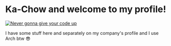 <h1>Ka-Chow and welcome to my profile!</h1>

[![Never gonna give your code up](https://variety.com/wp-content/uploads/2021/07/Rick-Astley-Never-Gonna-Give-You-Up.png)](https://www.youtube.com/watch?v=dQw4w9WgXcQ "Never gonna give your code up")

<p>I have some stuff here and separately on my company's profile and I use Arch btw 😎</p>
